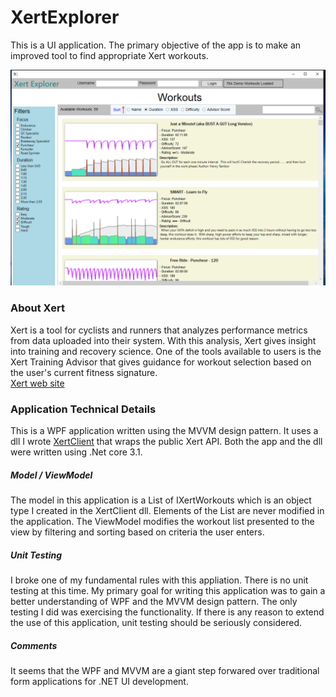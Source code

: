 # XertExplorer
This is a UI application. The primary objective of the app is to make an improved tool to find appropriate Xert workouts. 

![](Images/ScreenShot.PNG)

### About Xert
Xert is a tool for cyclists and runners that analyzes performance metrics from data uploaded into their system. With this analysis, Xert gives insight into training and recovery science. One of the tools  available to users is the Xert Training Advisor that gives guidance for workout selection based on the user's current fitness signature.   
[Xert web site](https://www.xertonline.com/)

### Application Technical Details
This is a WPF application written using the MVVM design pattern. It uses a dll I wrote [XertClient](https://github.com/ccuddohy/XertClient) that wraps the public
Xert API. Both the app and the dll were written using .Net core 3.1. 

##### Model / ViewModel
The model in this application is a List of IXertWorkouts which is an object type I created in the XertClient dll. Elements of the List are never modified in the application. The ViewModel modifies the workout list presented to the view by filtering and sorting based on criteria the user enters. 

##### Unit Testing
I broke one of my fundamental rules with this appliation. There is no unit testing at this time. My primary goal for writing this application was to gain a better understanding of WPF and the MVVM design pattern. The only testing I did was exercising the functionality. If there is any reason to extend the use of this application, unit testing should be seriously considered.

##### Comments
It seems that the WPF and MVVM are a giant step forwared over traditional form applications for .NET UI development.

